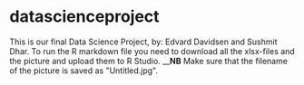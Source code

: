 # datascienceproject
This is our final Data Science Project, by: Edvard Davidsen and Sushmit Dhar.
To run the R markdown file you need to download all the xlsx-files and the picture and upload them to R Studio.
____NB__ Make sure that the filename of the picture is saved as "Untitled.jpg".
